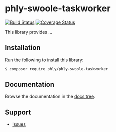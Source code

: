 # phly-swoole-taskworker

[![Build Status](https://secure.travis-ci.org/phly/phly-swoole-taskworker.svg?branch=master)](https://secure.travis-ci.org/phly/phly-swoole-taskworker)
[![Coverage Status](https://coveralls.io/repos/github/phly/phly-swoole-taskworker/badge.svg?branch=master)](https://coveralls.io/github/phly/phly-swoole-taskworker?branch=master)

This library provides ...

## Installation

Run the following to install this library:

```bash
$ composer require phly/phly-swoole-taskworker
```

## Documentation

Browse the documentation in the [docs tree](docs/book/).

## Support

* [Issues](https://github.com/zendframework/phly-swoole-taskworker/issues/)
